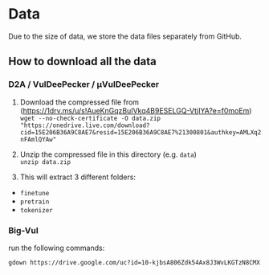 # Data

Due to the size of data, we store the data files separately from GitHub.

## How to download all the data

### D2A / VulDeePecker / μVulDeePecker
1. Download the compressed file from (https://1drv.ms/u/s!AueKnGqzBuIVkq4B9ESELGQ-VtjIYA?e=f0moEm)  
`wget --no-check-certificate -O data.zip "https://onedrive.live.com/download?cid=15E206B36A9C8AE7&resid=15E206B36A9C8AE7%21300801&authkey=AMLXq2nFAmlQYAw"`

2. Unzip the compressed file in this directory (e.g. `data`)  
`unzip data.zip`

3. This will extract 3 different folders: 

* `finetune`
* `pretrain`
* `tokenizer`

### Big-Vul
run the following commands:

```
gdown https://drive.google.com/uc?id=10-kjbsA806Zdk54Ax8J3WvLKGTzN8CMX
```  
